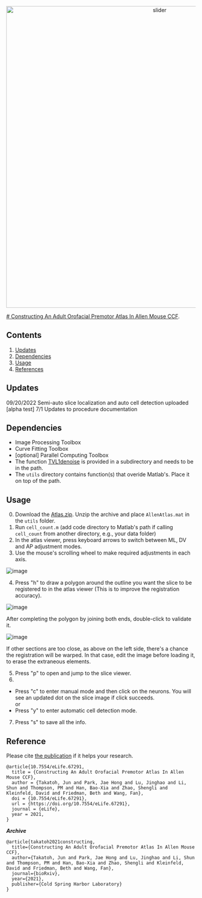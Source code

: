 <p align="center">
  <img src="./misc/demo_header.png" alt="slider" width="800px"/>
</p>

[# Constructing An Adult Orofacial Premotor Atlas In Allen Mouse CCF](https://www.biorxiv.org/content/10.1101/2021.02.18.431923v1.abstract). 


## Contents
1. [Updates](#updates)
2. [Dependencies](#dependencies)
3. [Usage](#usage)
4. [References](#reference)
<!-- 5. [Questions](#questions) -->

## Updates
09/20/2022 Semi-auto slice localization and auto cell detection uploaded [alpha test]
7/1 Updates to procedure documentation

## Dependencies
* Image Processing Toolbox
* Curve Fitting Toolbox
* [optional] Parallel Computing Toolbox
* The function [TVL1denoise](https://www.mathworks.com/matlabcentral/fileexchange/57604-tv-l1-image-denoising-algorithm) is provided in a subdirectory and needs to be in the path.
* The `utils` directory contains function(s) that overide Matlab's. Place it on top of the path. 

## Usage
0. Download the [Atlas.zip](https://drive.google.com/file/d/1-s8XfBQZxoolgtlJvwWK4daDHjxN6Jaa/view?usp=sharing). Unzip the archive and place `AllenAtlas.mat` in the `utils` folder.
1. Run `cell_count.m` (add code directory to Matlab's path if calling `cell_count` from another directory, e.g., your data folder)
2. In the atlas viewer, press keyboard arrows to switch between ML, DV and AP adjustment modes.
3. Use the mouse's scrolling wheel to make required adjustments in each axis.  

![image](https://user-images.githubusercontent.com/1872756/176929669-26424095-616f-4fc5-8177-1767ac6e7783.png)

4. Press "h" to draw a polygon around the outline you want the slice to be registered to in the atlas viewer (This is to improve the registration accuracy).

![image](https://user-images.githubusercontent.com/1872756/176953360-6d5f2d7c-ac58-4b84-8c18-c09823a4481d.png)

After completing the polygon by joining both ends, double-click to validate it. 

![image](https://user-images.githubusercontent.com/1872756/176968230-96841731-24d7-4c43-8330-3526a0c786e9.png)

If other sections are too close, as above on the left side, there's a chance the registration will be warped. In that case, edit the image before loading it, to erase the extraneous elements.

5. Press "p" to open and jump to the slice viewer.
6. 
  * Press "c" to enter manual mode and then click on the neurons. You will see an updated dot on the slice image if click succeeds.  
  or   
  * Press "y" to enter automatic cell detection mode.
7. Press "s" to save all the info.
  
## Reference
Please cite [the publication](https://doi.org/10.7554/eLife.67291) if it helps your research.
```
@article{10.7554/eLife.67291,
  title = {Constructing An Adult Orofacial Premotor Atlas In Allen Mouse CCF},
  author = {Takatoh, Jun and Park, Jae Hong and Lu, Jinghao and Li, Shun and Thompson, PM and Han, Bao-Xia and Zhao, Shengli and Kleinfeld, David and Friedman, Beth and Wang, Fan},
  doi = {10.7554/eLife.67291},
  url = {https://doi.org/10.7554/eLife.67291},
  journal = {eLife},
  year = 2021,
}
```
***Archive***
```
@article{takatoh2021constructing,
  title={Constructing An Adult Orofacial Premotor Atlas In Allen Mouse CCF},
  author={Takatoh, Jun and Park, Jae Hong and Lu, Jinghao and Li, Shun and Thompson, PM and Han, Bao-Xia and Zhao, Shengli and Kleinfeld, David and Friedman, Beth and Wang, Fan},
  journal={bioRxiv},
  year={2021},
  publisher={Cold Spring Harbor Laboratory}
}
```

<!-- 
## Questions?
Please email to [`placeholder`](mailto:placeholder) for additional questions. -->
